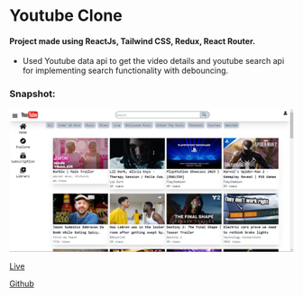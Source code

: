 # Youtube Clone
#### Project made using ReactJs, Tailwind CSS, Redux, React Router.
- Used Youtube data api to get the video details and youtube search api for implementing search functionality with debouncing.
### Snapshot:
![Home](src/assets/HomePage.jpg)

[Live](https://clone-youtube-neon.vercel.app/)

[Github](https://github.com/amaanraaz/clone-youtube)